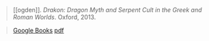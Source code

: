> [[ogden]]. *Drakon: Dragon Myth and Serpent Cult in the Greek and Roman Worlds*. Oxford, 2013. 

> [Google Books](https://books.google.com/books?id=FQ2pAK9luwkC&vq=indo-european&source=gbs-navlinks-s)
> [pdf](a/ogden2013-drakon.pdf)